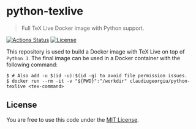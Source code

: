 # python-texlive

> Full TeX Live Docker image with Python support.

[![Actions Status](https://github.com/ClaudiuGeorgiu/RiskInDroid/workflows/Build/badge.svg?branch=master)](https://github.com/ClaudiuGeorgiu/python-texlive/actions?query=workflow%3ADocker)
[![License](https://img.shields.io/badge/license-MIT-blue.svg)](https://github.com/ClaudiuGeorgiu/python-texlive/blob/master/LICENSE)

This repository is used to build a Docker image with TeX Live on top of `Python 3`. The
final image can be used in a Docker container with the following command:

```Shell
$ # Also add -u $(id -u):$(id -g) to avoid file permission issues.
$ docker run --rm -it -v "${PWD}":"/workdir" claudiugeorgiu/python-texlive <tex-command>
```



## License

You are free to use this code under the
[MIT License](https://github.com/ClaudiuGeorgiu/python-texlive/blob/master/LICENSE).
